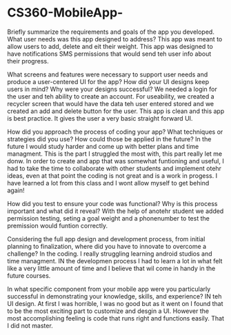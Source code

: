 # CS360-MobileApp-

Briefly summarize the requirements and goals of the app you developed. What user needs was this app designed to address?
  This app was meant to allow users to add, delete and eit their weight. This app was designed to have notifications SMS permissions that would send teh user info about their progress. 

What screens and features were necessary to support user needs and produce a user-centered UI for the app? How did your UI designs keep users in mind? Why were your designs successful?
  We needed a login for the user and teh ability to create an account. For useability, we created a recycler screen that would have the data teh user entered stored and we created an add and delete button for the user. This app is clean and this app is best practice. It gives the user a very basic straight forward UI. 

How did you approach the process of coding your app? What techniques or strategies did you use? How could those be applied in the future?
  In the future I would study harder and come up with better plans and time managment. This is the part I struggled the most with, this part really let me donw. In order to create and app that was somewhat funtioning and useful, I had to take the time to collaborate with other students and implement otehr ideas, even at that point the coding is not great and is a work in progess. I have learned a lot from this class and I wont allow myself to get behind again! 

How did you test to ensure your code was functional? Why is this process important and what did it reveal?
  With the help of anotehr student we added permission testing, seting a goal weight and a phonenumber to test the premission would funtion correctly. 

Considering the full app design and development process, from initial planning to finalization, where did you have to innovate to overcome a challenge?
  In the coding. I really struggling learning android studios and time managment. IN the developmen process I had to learn a lot in what felt like a very little amount of time and I believe that wil come in handy in the future courses.
  
In what specific component from your mobile app were you particularly successful in demonstrating your knowledge, skills, and experience?
  IN teh UI design. At first I was horrible, I was no good but as it went on I found that to be the most exciting part to customize and desgin a UI. However the most accomplishing feeling is code that runs right and functions easily. That I did not master. 
